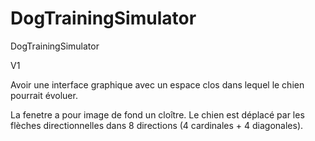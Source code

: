 # DogTrainingSimulator
DogTrainingSimulator

V1

Avoir une interface graphique avec un espace clos dans lequel le chien pourrait évoluer.

La fenetre a pour image de fond un cloître. 
Le chien est déplacé par les flèches directionnelles dans 8 directions (4 cardinales + 4 diagonales).


